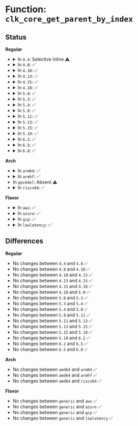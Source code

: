 # Function: <code>clk_core_get_parent_by_index</code>

## Status
<b>Regular</b>
<ul>
<li>
<details>
<summary>In <code>4.4</code>: Selective Inline ⚠️</summary>

```c
struct clk_core *clk_core_get_parent_by_index(struct clk_core *core, u8 index);
```

**Collision:** Unique Static

**Inline:** Selective

**Transformation:** False

**Instances:**

```
In drivers/clk/clk.c (ffffffff816e5f10)
Location: drivers/clk/clk.c:348
Inline: True
Direct callers:
  - drivers/clk/clk.c:clk_hw_get_parent_by_index
  - drivers/clk/clk.c:clk_register
```
**Symbols:**

```
ffffffff816e5f10-ffffffff816e5f68: clk_core_get_parent_by_index (STB_LOCAL)
```
</details>
</li>
<li>
<details>
<summary>In <code>4.8</code>: ✅</summary>

```c
struct clk_core *clk_core_get_parent_by_index(struct clk_core *core, u8 index);
```

**Collision:** Unique Static

**Inline:** No

**Transformation:** False

**Instances:**

```
In drivers/clk/clk.c (ffffffff81749b20)
Location: drivers/clk/clk.c:250
Inline: False
Direct callers:
  - drivers/clk/clk.c:__clk_init_parent
  - drivers/clk/clk.c:__clk_init_parent
  - drivers/clk/clk.c:clk_fetch_parent_index
  - drivers/clk/clk.c:clk_hw_get_parent_by_index
```
**Symbols:**

```
ffffffff81749b20-ffffffff81749b76: clk_core_get_parent_by_index (STB_LOCAL)
```
</details>
</li>
<li>
<details>
<summary>In <code>4.10</code>: ✅</summary>

```c
struct clk_core *clk_core_get_parent_by_index(struct clk_core *core, u8 index);
```

**Collision:** Unique Static

**Inline:** No

**Transformation:** False

**Instances:**

```
In drivers/clk/clk.c (ffffffff815323a0)
Location: drivers/clk/clk.c:250
Inline: False
Direct callers:
  - drivers/clk/clk.c:__clk_init_parent
  - drivers/clk/clk.c:__clk_init_parent
  - drivers/clk/clk.c:clk_fetch_parent_index
  - drivers/clk/clk.c:clk_hw_get_parent_by_index
```
**Symbols:**

```
ffffffff815323a0-ffffffff815323f6: clk_core_get_parent_by_index (STB_LOCAL)
```
</details>
</li>
<li>
<details>
<summary>In <code>4.13</code>: ✅</summary>

```c
struct clk_core *clk_core_get_parent_by_index(struct clk_core *core, u8 index);
```

**Collision:** Unique Static

**Inline:** No

**Transformation:** False

**Instances:**

```
In drivers/clk/clk.c (ffffffff81545890)
Location: drivers/clk/clk.c:250
Inline: False
Direct callers:
  - drivers/clk/clk.c:__clk_init_parent
  - drivers/clk/clk.c:clk_calc_new_rates
  - drivers/clk/clk.c:clk_hw_get_parent_by_index
```
**Symbols:**

```
ffffffff81545890-ffffffff815458eb: clk_core_get_parent_by_index (STB_LOCAL)
```
</details>
</li>
<li>
<details>
<summary>In <code>4.15</code>: ✅</summary>

```c
struct clk_core *clk_core_get_parent_by_index(struct clk_core *core, u8 index);
```

**Collision:** Unique Static

**Inline:** No

**Transformation:** False

**Instances:**

```
In drivers/clk/clk.c (ffffffff815a8e10)
Location: drivers/clk/clk.c:304
Inline: False
Direct callers:
  - drivers/clk/clk.c:__clk_init_parent
  - drivers/clk/clk.c:clk_calc_new_rates
  - drivers/clk/clk.c:clk_hw_get_parent_by_index
```
**Symbols:**

```
ffffffff815a8e10-ffffffff815a8e6b: clk_core_get_parent_by_index (STB_LOCAL)
```
</details>
</li>
<li>
<details>
<summary>In <code>4.18</code>: ✅</summary>

```c
struct clk_core *clk_core_get_parent_by_index(struct clk_core *core, u8 index);
```

**Collision:** Unique Static

**Inline:** No

**Transformation:** False

**Instances:**

```
In drivers/clk/clk.c (ffffffff815e07c0)
Location: drivers/clk/clk.c:319
Inline: False
Direct callers:
  - drivers/clk/clk.c:__clk_init_parent
  - drivers/clk/clk.c:clk_calc_new_rates
  - drivers/clk/clk.c:clk_mux_determine_rate_flags
  - drivers/clk/clk.c:clk_hw_get_parent_by_index
```
**Symbols:**

```
ffffffff815e07c0-ffffffff815e081b: clk_core_get_parent_by_index (STB_LOCAL)
```
</details>
</li>
<li>
<details>
<summary>In <code>5.0</code>: ✅</summary>

```c
struct clk_core *clk_core_get_parent_by_index(struct clk_core *core, u8 index);
```

**Collision:** Unique Static

**Inline:** No

**Transformation:** False

**Instances:**

```
In drivers/clk/clk.c (ffffffff815fa800)
Location: drivers/clk/clk.c:317
Inline: False
Direct callers:
  - drivers/clk/clk.c:__clk_init_parent
  - drivers/clk/clk.c:clk_mux_determine_rate_flags
  - drivers/clk/clk.c:clk_hw_get_parent_by_index
```
**Symbols:**

```
ffffffff815fa800-ffffffff815fa85b: clk_core_get_parent_by_index (STB_LOCAL)
```
</details>
</li>
<li>
<details>
<summary>In <code>5.3</code>: ✅</summary>

```c
struct clk_core *clk_core_get_parent_by_index(struct clk_core *core, u8 index);
```

**Collision:** Unique Static

**Inline:** No

**Transformation:** False

**Instances:**

```
In drivers/clk/clk.c (ffffffff8162ca50)
Location: drivers/clk/clk.c:435
Inline: False
Direct callers:
  - drivers/clk/clk.c:possible_parent_show
  - drivers/clk/clk.c:__clk_init_parent
  - drivers/clk/clk.c:clk_mux_determine_rate_flags
  - drivers/clk/clk.c:clk_hw_get_parent_by_index
```
**Symbols:**

```
ffffffff8162ca50-ffffffff8162caf5: clk_core_get_parent_by_index (STB_LOCAL)
```
</details>
</li>
<li>
<details>
<summary>In <code>5.4</code>: ✅</summary>

```c
struct clk_core *clk_core_get_parent_by_index(struct clk_core *core, u8 index);
```

**Collision:** Unique Static

**Inline:** No

**Transformation:** False

**Instances:**

```
In drivers/clk/clk.c (ffffffff8164df20)
Location: drivers/clk/clk.c:441
Inline: False
Direct callers:
  - drivers/clk/clk.c:possible_parent_show
  - drivers/clk/clk.c:__clk_init_parent
  - drivers/clk/clk.c:clk_mux_determine_rate_flags
  - drivers/clk/clk.c:clk_hw_get_parent_by_index
```
**Symbols:**

```
ffffffff8164df20-ffffffff8164dfc5: clk_core_get_parent_by_index (STB_LOCAL)
```
</details>
</li>
<li>
<details>
<summary>In <code>5.8</code>: ✅</summary>

```c
struct clk_core *clk_core_get_parent_by_index(struct clk_core *core, u8 index);
```

**Collision:** Unique Static

**Inline:** No

**Transformation:** False

**Instances:**

```
In drivers/clk/clk.c (ffffffff816fd720)
Location: drivers/clk/clk.c:445
Inline: False
Direct callers:
  - drivers/clk/clk.c:__clk_core_init
  - drivers/clk/clk.c:clk_core_reparent_orphans_nolock
  - drivers/clk/clk.c:possible_parent_show
  - drivers/clk/clk.c:clk_mux_determine_rate_flags
  - drivers/clk/clk.c:clk_hw_get_parent_by_index
```
**Symbols:**

```
ffffffff816fd720-ffffffff816fd7c4: clk_core_get_parent_by_index (STB_LOCAL)
```
</details>
</li>
<li>
<details>
<summary>In <code>5.11</code>: ✅</summary>

```c
struct clk_core *clk_core_get_parent_by_index(struct clk_core *core, u8 index);
```

**Collision:** Unique Static

**Inline:** No

**Transformation:** False

**Instances:**

```
In drivers/clk/clk.c (ffffffff8171a840)
Location: drivers/clk/clk.c:445
Inline: False
Direct callers:
  - drivers/clk/clk.c:__clk_core_init
  - drivers/clk/clk.c:clk_core_reparent_orphans_nolock
  - drivers/clk/clk.c:possible_parent_show
  - drivers/clk/clk.c:clk_mux_determine_rate_flags
  - drivers/clk/clk.c:clk_hw_get_parent_by_index
```
**Symbols:**

```
ffffffff8171a840-ffffffff8171a8e4: clk_core_get_parent_by_index (STB_LOCAL)
```
</details>
</li>
<li>
<details>
<summary>In <code>5.13</code>: ✅</summary>

```c
struct clk_core *clk_core_get_parent_by_index(struct clk_core *core, u8 index);
```

**Collision:** Unique Static

**Inline:** No

**Transformation:** False

**Instances:**

```
In drivers/clk/clk.c (ffffffff816fb9e0)
Location: drivers/clk/clk.c:445
Inline: False
Direct callers:
  - drivers/clk/clk.c:__clk_core_init
  - drivers/clk/clk.c:__clk_core_init
  - drivers/clk/clk.c:possible_parent_show
  - drivers/clk/clk.c:clk_mux_determine_rate_flags
  - drivers/clk/clk.c:clk_hw_get_parent_by_index
```
**Symbols:**

```
ffffffff816fb9e0-ffffffff816fba84: clk_core_get_parent_by_index (STB_LOCAL)
```
</details>
</li>
<li>
<details>
<summary>In <code>5.15</code>: ✅</summary>

```c
struct clk_core *clk_core_get_parent_by_index(struct clk_core *core, u8 index);
```

**Collision:** Unique Static

**Inline:** No

**Transformation:** False

**Instances:**

```
In drivers/clk/clk.c (ffffffff817761a0)
Location: drivers/clk/clk.c:445
Inline: False
Direct callers:
  - drivers/clk/clk.c:__clk_core_init
  - drivers/clk/clk.c:__clk_core_init
  - drivers/clk/clk.c:possible_parent_show
  - drivers/clk/clk.c:clk_mux_determine_rate_flags
  - drivers/clk/clk.c:clk_hw_get_parent_by_index
```
**Symbols:**

```
ffffffff817761a0-ffffffff81776244: clk_core_get_parent_by_index (STB_LOCAL)
```
</details>
</li>
<li>
<details>
<summary>In <code>5.19</code>: ✅</summary>

```c
struct clk_core *clk_core_get_parent_by_index(struct clk_core *core, u8 index);
```

**Collision:** Unique Static

**Inline:** No

**Transformation:** False

**Instances:**

```
In drivers/clk/clk.c (ffffffff818aca10)
Location: drivers/clk/clk.c:439
Inline: False
Direct callers:
  - drivers/clk/clk.c:__clk_core_init
  - drivers/clk/clk.c:__clk_core_init
  - drivers/clk/clk.c:possible_parent_show
  - drivers/clk/clk.c:clk_mux_determine_rate_flags
  - drivers/clk/clk.c:clk_hw_get_parent_by_index
```
**Symbols:**

```
ffffffff818aca10-ffffffff818acae8: clk_core_get_parent_by_index (STB_LOCAL)
```
</details>
</li>
<li>
<details>
<summary>In <code>6.2</code>: ✅</summary>

```c
struct clk_core *clk_core_get_parent_by_index(struct clk_core *core, u8 index);
```

**Collision:** Unique Static

**Inline:** No

**Transformation:** False

**Instances:**

```
In drivers/clk/clk.c (ffffffff819f8050)
Location: drivers/clk/clk.c:439
Inline: False
Direct callers:
  - drivers/clk/clk.c:__clk_core_init
  - drivers/clk/clk.c:__clk_core_init
  - drivers/clk/clk.c:possible_parent_show
  - drivers/clk/clk.c:clk_mux_determine_rate_flags
  - drivers/clk/clk.c:clk_core_forward_rate_req
  - drivers/clk/clk.c:clk_hw_get_parent_by_index
```
**Symbols:**

```
ffffffff819f8050-ffffffff819f8128: clk_core_get_parent_by_index (STB_LOCAL)
```
</details>
</li>
<li>
<details>
<summary>In <code>6.5</code>: ✅</summary>

```c
struct clk_core *clk_core_get_parent_by_index(struct clk_core *core, u8 index);
```

**Collision:** Unique Static

**Inline:** No

**Transformation:** False

**Instances:**

```
In drivers/clk/clk.c (ffffffff81a40900)
Location: drivers/clk/clk.c:450
Inline: False
Direct callers:
  - drivers/clk/clk.c:__clk_core_init
  - drivers/clk/clk.c:__clk_core_init
  - drivers/clk/clk.c:possible_parent_show
  - drivers/clk/clk.c:clk_mux_determine_rate_flags
  - drivers/clk/clk.c:clk_core_forward_rate_req
  - drivers/clk/clk.c:clk_hw_get_parent_by_index
```
**Symbols:**

```
ffffffff81a40900-ffffffff81a409d8: clk_core_get_parent_by_index (STB_LOCAL)
```
</details>
</li>
<li>
<details>
<summary>In <code>6.8</code>: ✅</summary>

```c
struct clk_core *clk_core_get_parent_by_index(struct clk_core *core, u8 index);
```

**Collision:** Unique Static

**Inline:** No

**Transformation:** False

**Instances:**

```
In drivers/clk/clk.c (ffffffff81a8c320)
Location: drivers/clk/clk.c:450
Inline: False
Direct callers:
  - drivers/clk/clk.c:__clk_core_init
  - drivers/clk/clk.c:__clk_core_init
  - drivers/clk/clk.c:possible_parent_show
  - drivers/clk/clk.c:clk_mux_determine_rate_flags
  - drivers/clk/clk.c:clk_core_forward_rate_req
  - drivers/clk/clk.c:clk_hw_get_parent_by_index
```
**Symbols:**

```
ffffffff81a8c320-ffffffff81a8c3f8: clk_core_get_parent_by_index (STB_LOCAL)
```
</details>
</li>
</ul>
<b>Arch</b>
<ul>
<li>
<details>
<summary>In <code>arm64</code>: ✅</summary>

```c
struct clk_core *clk_core_get_parent_by_index(struct clk_core *core, u8 index);
```

**Collision:** Unique Static

**Inline:** No

**Transformation:** False

**Instances:**

```
In drivers/clk/clk.c (ffff8000107bd150)
Location: drivers/clk/clk.c:441
Inline: False
Direct callers:
  - drivers/clk/clk.c:possible_parent_show
  - drivers/clk/clk.c:__clk_init_parent
  - drivers/clk/clk.c:clk_mux_determine_rate_flags
  - drivers/clk/clk.c:clk_hw_get_parent_by_index
```
**Symbols:**

```
ffff8000107bd150-ffff8000107bd220: clk_core_get_parent_by_index (STB_LOCAL)
```
</details>
</li>
<li>
<details>
<summary>In <code>armhf</code>: ✅</summary>

```c
struct clk_core *clk_core_get_parent_by_index(struct clk_core *core, u8 index);
```

**Collision:** Unique Static

**Inline:** No

**Transformation:** False

**Instances:**

```
In drivers/clk/clk.c (c08e921c)
Location: drivers/clk/clk.c:441
Inline: False
Direct callers:
  - drivers/clk/clk.c:possible_parent_show
  - drivers/clk/clk.c:__clk_init_parent
  - drivers/clk/clk.c:clk_mux_determine_rate_flags
  - drivers/clk/clk.c:clk_hw_get_parent_by_index
```
**Symbols:**

```
c08e921c-c08e92ec: clk_core_get_parent_by_index (STB_LOCAL)
```
</details>
</li>
<li>
In <code>ppc64el</code>: Absent ⚠️
</li>
<li>
<details>
<summary>In <code>riscv64</code>: ✅</summary>

```c
struct clk_core *clk_core_get_parent_by_index(struct clk_core *core, u8 index);
```

**Collision:** Unique Static

**Inline:** No

**Transformation:** False

**Instances:**

```
In drivers/clk/clk.c (ffffffe00050c570)
Location: drivers/clk/clk.c:441
Inline: False
Direct callers:
  - drivers/clk/clk.c:possible_parent_show
  - drivers/clk/clk.c:__clk_init_parent
  - drivers/clk/clk.c:clk_mux_determine_rate_flags
  - drivers/clk/clk.c:clk_hw_get_parent_by_index
```
**Symbols:**

```
ffffffe00050c570-ffffffe00050c624: clk_core_get_parent_by_index (STB_LOCAL)
```
</details>
</li>
</ul>
<b>Flavor</b>
<ul>
<li>
<details>
<summary>In <code>aws</code>: ✅</summary>

```c
struct clk_core *clk_core_get_parent_by_index(struct clk_core *core, u8 index);
```

**Collision:** Unique Static

**Inline:** No

**Transformation:** False

**Instances:**

```
In drivers/clk/clk.c (ffffffff81613f80)
Location: drivers/clk/clk.c:441
Inline: False
Direct callers:
  - drivers/clk/clk.c:possible_parent_show
  - drivers/clk/clk.c:__clk_init_parent
  - drivers/clk/clk.c:clk_mux_determine_rate_flags
  - drivers/clk/clk.c:clk_hw_get_parent_by_index
```
**Symbols:**

```
ffffffff81613f80-ffffffff81614025: clk_core_get_parent_by_index (STB_LOCAL)
```
</details>
</li>
<li>
<details>
<summary>In <code>azure</code>: ✅</summary>

```c
struct clk_core *clk_core_get_parent_by_index(struct clk_core *core, u8 index);
```

**Collision:** Unique Static

**Inline:** No

**Transformation:** False

**Instances:**

```
In drivers/clk/clk.c (ffffffff816084b0)
Location: drivers/clk/clk.c:441
Inline: False
Direct callers:
  - drivers/clk/clk.c:possible_parent_show
  - drivers/clk/clk.c:__clk_init_parent
  - drivers/clk/clk.c:clk_mux_determine_rate_flags
  - drivers/clk/clk.c:clk_hw_get_parent_by_index
```
**Symbols:**

```
ffffffff816084b0-ffffffff81608555: clk_core_get_parent_by_index (STB_LOCAL)
```
</details>
</li>
<li>
<details>
<summary>In <code>gcp</code>: ✅</summary>

```c
struct clk_core *clk_core_get_parent_by_index(struct clk_core *core, u8 index);
```

**Collision:** Unique Static

**Inline:** No

**Transformation:** False

**Instances:**

```
In drivers/clk/clk.c (ffffffff81641d60)
Location: drivers/clk/clk.c:441
Inline: False
Direct callers:
  - drivers/clk/clk.c:possible_parent_show
  - drivers/clk/clk.c:__clk_init_parent
  - drivers/clk/clk.c:clk_mux_determine_rate_flags
  - drivers/clk/clk.c:clk_hw_get_parent_by_index
```
**Symbols:**

```
ffffffff81641d60-ffffffff81641e05: clk_core_get_parent_by_index (STB_LOCAL)
```
</details>
</li>
<li>
<details>
<summary>In <code>lowlatency</code>: ✅</summary>

```c
struct clk_core *clk_core_get_parent_by_index(struct clk_core *core, u8 index);
```

**Collision:** Unique Static

**Inline:** No

**Transformation:** False

**Instances:**

```
In drivers/clk/clk.c (ffffffff8165c140)
Location: drivers/clk/clk.c:441
Inline: False
Direct callers:
  - drivers/clk/clk.c:possible_parent_show
  - drivers/clk/clk.c:__clk_init_parent
  - drivers/clk/clk.c:clk_mux_determine_rate_flags
  - drivers/clk/clk.c:clk_hw_get_parent_by_index
```
**Symbols:**

```
ffffffff8165c140-ffffffff8165c1e5: clk_core_get_parent_by_index (STB_LOCAL)
```
</details>
</li>
</ul>

## Differences
<b>Regular</b>
<ul>
<li>
No changes between <code>4.4</code> and <code>4.8</code> ✅
</li>
<li>
No changes between <code>4.8</code> and <code>4.10</code> ✅
</li>
<li>
No changes between <code>4.10</code> and <code>4.13</code> ✅
</li>
<li>
No changes between <code>4.13</code> and <code>4.15</code> ✅
</li>
<li>
No changes between <code>4.15</code> and <code>4.18</code> ✅
</li>
<li>
No changes between <code>4.18</code> and <code>5.0</code> ✅
</li>
<li>
No changes between <code>5.0</code> and <code>5.3</code> ✅
</li>
<li>
No changes between <code>5.3</code> and <code>5.4</code> ✅
</li>
<li>
No changes between <code>5.4</code> and <code>5.8</code> ✅
</li>
<li>
No changes between <code>5.8</code> and <code>5.11</code> ✅
</li>
<li>
No changes between <code>5.11</code> and <code>5.13</code> ✅
</li>
<li>
No changes between <code>5.13</code> and <code>5.15</code> ✅
</li>
<li>
No changes between <code>5.15</code> and <code>5.19</code> ✅
</li>
<li>
No changes between <code>5.19</code> and <code>6.2</code> ✅
</li>
<li>
No changes between <code>6.2</code> and <code>6.5</code> ✅
</li>
<li>
No changes between <code>6.5</code> and <code>6.8</code> ✅
</li>
</ul>
<b>Arch</b>
<ul>
<li>
No changes between <code>amd64</code> and <code>arm64</code> ✅
</li>
<li>
No changes between <code>amd64</code> and <code>armhf</code> ✅
</li>
<li>
No changes between <code>amd64</code> and <code>riscv64</code> ✅
</li>
</ul>
<b>Flavor</b>
<ul>
<li>
No changes between <code>generic</code> and <code>aws</code> ✅
</li>
<li>
No changes between <code>generic</code> and <code>azure</code> ✅
</li>
<li>
No changes between <code>generic</code> and <code>gcp</code> ✅
</li>
<li>
No changes between <code>generic</code> and <code>lowlatency</code> ✅
</li>
</ul>

